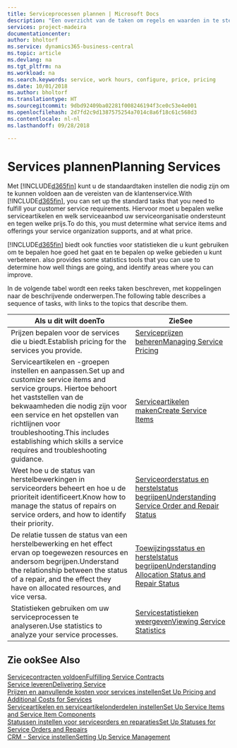 ```yaml
---
title: Serviceprocessen plannen | Microsoft Docs
description: "Een overzicht van de taken om regels en waarden in te stellen om uw servicebeleid en -processen te definiëren."
services: project-madeira
documentationcenter: 
author: bholtorf
ms.service: dynamics365-business-central
ms.topic: article
ms.devlang: na
ms.tgt_pltfrm: na
ms.workload: na
ms.search.keywords: service, work hours, configure, price, pricing
ms.date: 10/01/2018
ms.author: bholtorf
ms.translationtype: HT
ms.sourcegitcommit: 9dbd92409ba02281f008246194f3ce0c53e4e001
ms.openlocfilehash: 2d7fd2c9d1387575254a7014c8a6f18c61c568d3
ms.contentlocale: nl-nl
ms.lasthandoff: 09/28/2018

---
```

# <a name="planning-services"></a><span data-ttu-id="24b61-103">Services plannen</span><span class="sxs-lookup"><span data-stu-id="24b61-103">Planning Services</span></span>
<span data-ttu-id="24b61-104">Met [!INCLUDE[d365fin](includes/d365fin_md.md)] kunt u de standaardtaken instellen die nodig zijn om te kunnen voldoen aan de vereisten van de klantenservice.</span><span class="sxs-lookup"><span data-stu-id="24b61-104">With [!INCLUDE[d365fin](includes/d365fin_md.md)], you can set up the standard tasks that you need to fulfill your customer service requirements.</span></span> <span data-ttu-id="24b61-105">Hiervoor moet u bepalen welke serviceartikelen en welk serviceaanbod uw serviceorganisatie ondersteunt en tegen welke prijs.</span><span class="sxs-lookup"><span data-stu-id="24b61-105">To do this, you must determine what service items and offerings your service organization supports, and at what price.</span></span>   

[!INCLUDE[d365fin](includes/d365fin_md.md)] <span data-ttu-id="24b61-106">biedt ook functies voor statistieken die u kunt gebruiken om te bepalen hoe goed het gaat en te bepalen op welke gebieden u kunt verbeteren.</span><span class="sxs-lookup"><span data-stu-id="24b61-106"> also provides some statistics tools that you can use to determine how well things are going, and identify areas where you can improve.</span></span>
  
<span data-ttu-id="24b61-107">In de volgende tabel wordt een reeks taken beschreven, met koppelingen naar de beschrijvende onderwerpen.</span><span class="sxs-lookup"><span data-stu-id="24b61-107">The following table describes a sequence of tasks, with links to the topics that describe them.</span></span>   
  
|<span data-ttu-id="24b61-108">**Als u dit wilt doen**</span><span class="sxs-lookup"><span data-stu-id="24b61-108">**To**</span></span>|<span data-ttu-id="24b61-109">**Zie**</span><span class="sxs-lookup"><span data-stu-id="24b61-109">**See**</span></span>|  
|------------|-------------|  
|<span data-ttu-id="24b61-110">Prijzen bepalen voor de services die u biedt.</span><span class="sxs-lookup"><span data-stu-id="24b61-110">Establish pricing for the services you provide.</span></span>|[<span data-ttu-id="24b61-111">Serviceprijzen beheren</span><span class="sxs-lookup"><span data-stu-id="24b61-111">Managing Service Pricing</span></span>](service-service-price-management.md)|
|<span data-ttu-id="24b61-112">Serviceartikelen en -groepen instellen en aanpassen.</span><span class="sxs-lookup"><span data-stu-id="24b61-112">Set up and customize service items and service groups.</span></span> <span data-ttu-id="24b61-113">Hiertoe behoort het vaststellen van de bekwaamheden die nodig zijn voor een service en het opstellen van richtlijnen voor troubleshooting.</span><span class="sxs-lookup"><span data-stu-id="24b61-113">This includes establishing which skills a service requires and troubleshooting guidance.</span></span>| [<span data-ttu-id="24b61-114">Serviceartikelen maken</span><span class="sxs-lookup"><span data-stu-id="24b61-114">Create Service Items</span></span>](service-how-to-create-service-items.md)|  
|<span data-ttu-id="24b61-115">Weet hoe u de status van herstelbewerkingen in serviceorders beheert en hoe u de prioriteit identificeert.</span><span class="sxs-lookup"><span data-stu-id="24b61-115">Know how to manage the status of repairs on service orders, and how to identify their priority.</span></span>|[<span data-ttu-id="24b61-116">Serviceorderstatus en herstelstatus begrijpen</span><span class="sxs-lookup"><span data-stu-id="24b61-116">Understanding Service Order and Repair Status</span></span>](service-service-order-status-and-repair-status.md)|  
|<span data-ttu-id="24b61-117">De relatie tussen de status van een herstelbewerking en het effect ervan op toegewezen resources en andersom begrijpen.</span><span class="sxs-lookup"><span data-stu-id="24b61-117">Understand the relationship between the status of a repair, and the effect they have on allocated resources, and vice versa.</span></span>|[<span data-ttu-id="24b61-118">Toewijzingsstatus en herstelstatus begrijpen</span><span class="sxs-lookup"><span data-stu-id="24b61-118">Understanding Allocation Status and Repair Status</span></span>](service-allocation-status-and-repair-status.md)|  
|<span data-ttu-id="24b61-119">Statistieken gebruiken om uw serviceprocessen te analyseren.</span><span class="sxs-lookup"><span data-stu-id="24b61-119">Use statistics to analyze your service processes.</span></span> | [<span data-ttu-id="24b61-120">Servicestatistieken weergeven</span><span class="sxs-lookup"><span data-stu-id="24b61-120">Viewing Service Statistics</span></span>](service-service-statistics.md) |

## <a name="see-also"></a><span data-ttu-id="24b61-121">Zie ook</span><span class="sxs-lookup"><span data-stu-id="24b61-121">See Also</span></span>
[<span data-ttu-id="24b61-122">Servicecontracten voldoen</span><span class="sxs-lookup"><span data-stu-id="24b61-122">Fulfilling Service Contracts</span></span>](service-fulfill-service-contracts.md)  
[<span data-ttu-id="24b61-123">Service leveren</span><span class="sxs-lookup"><span data-stu-id="24b61-123">Delivering Service</span></span>](service-deliver-service.md)  
[<span data-ttu-id="24b61-124">Prijzen en aanvullende kosten voor services instellen</span><span class="sxs-lookup"><span data-stu-id="24b61-124">Set Up Pricing and Additional Costs for Services</span></span>](service-how-setup-service-costs-pricing.md)  
[<span data-ttu-id="24b61-125">Serviceartikelen en serviceartikelonderdelen instellen</span><span class="sxs-lookup"><span data-stu-id="24b61-125">Set Up Service Items and Service Item Components</span></span>](service-how-setup-service-items.md)  
[<span data-ttu-id="24b61-126">Statussen instellen voor serviceorders en reparaties</span><span class="sxs-lookup"><span data-stu-id="24b61-126">Set Up Statuses for Service Orders and Repairs</span></span>](service-order-repair-status.md)  
[<span data-ttu-id="24b61-127">CRM - Service instellen</span><span class="sxs-lookup"><span data-stu-id="24b61-127">Setting Up Service Management</span></span>](service-setup-service.md)  

